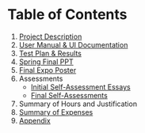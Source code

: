 # Table of Contents
1. [Project Description](https://github.com/AdoniaJ1/SeniorDesign/blob/ce46e4dcfc9eee2d063438bc35ad8bfcc9e35184/ProjectDescription.md)
2. [User Manual & UI Documentation](https://github.com/AdoniaJ1/SeniorDesign/blob/efd55099d66f10f68d659588c703131326d9b428/User%20Documentation_Manual%20(NEW).pdf)
3. [Test Plan & Results](https://github.com/AdoniaJ1/SeniorDesign/blob/main/TestPlan.md)
4. [Spring Final PPT](https://github.com/AdoniaJ1/SeniorDesign/blob/main/Final%20Presentation.pptx)
5. [Final Expo Poster](https://github.com/AdoniaJ1/SeniorDesign/blob/main/Final%20Senior%20Design%20Poster.pptx?raw=true)
6.  Assessments
	- [Initial Self-Assessment Essays](https://github.com/AdoniaJ1/SeniorDesign/blob/main/SelfAssessmentEssays.md)
	- [Final Self-Assessments](https://github.com/AdoniaJ1/SeniorDesign/blob/main/FinalAssessments.md)
7. Summary of Hours and Justification
8. [Summary of Expenses](https://github.com/AdoniaJ1/SeniorDesign/blob/main/Budget%20Spreadsheet.xlsx)
9. [Appendix](https://github.com/AdoniaJ1/SeniorDesign/blob/main/Appendix.md)
